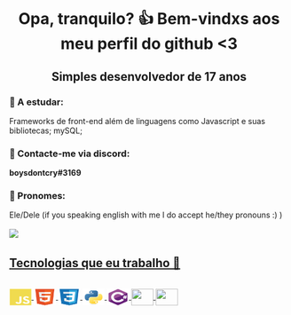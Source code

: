 ###  <h1 align="center">Opa, tranquilo? 👍 Bem-vindxs aos meu perfil do github <3</h1>
  
  <h2 align="center">Simples desenvolvedor de 17 anos</h2>
  
  <h3>💫 A estudar: </h3>
  Frameworks de front-end além de linguagens como Javascript e suas bibliotecas; mySQL;

  <h3>  📧 Contacte-me via discord:</h3>
  <b>boysdontcry#3169</b>
 
  <h3>💨 Pronomes:</h3>
  Ele/Dele (if you speaking english with me I do accept he/they pronouns :) )

  <br>
  <br>
  
<div>
  <a href="https://github.com/Beneditus">
  <img  height="190cm" src="https://github-readme-stats.vercel.app/api?username=Beneditus&show_icons=true&theme=cobalt&include_all_commits=true&count_private=true"/>
 
</div>
  
  <h2> Tecnologias que eu trabalho 🚰 </h2>
  
<div>
  <div style="display: inline_block"><br>
  <img align="center" height="30" width="40" src="https://raw.githubusercontent.com/devicons/devicon/master/icons/javascript/javascript-plain.svg">
  <img align="center" height="30" width="40" src="https://raw.githubusercontent.com/devicons/devicon/master/icons/html5/html5-original.svg">
  <img align="center" height="30" width="40" src="https://raw.githubusercontent.com/devicons/devicon/master/icons/css3/css3-original.svg">
  <img align="center" height="30" width="40" src="https://raw.githubusercontent.com/devicons/devicon/master/icons/python/python-original.svg">
  <img align="center" height="30" width="40" src="https://raw.githubusercontent.com/devicons/devicon/master/icons/csharp/csharp-original.svg">
  <img align="center" height="30" width="40" src="https://cdn.jsdelivr.net/gh/devicons/devicon/icons/mysql/mysql-original.svg" />
  <img align="center" height="30" width="40" src="https://cdn.jsdelivr.net/gh/devicons/devicon/icons/bootstrap/bootstrap-original.svg" />
</div>
